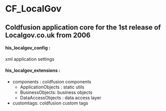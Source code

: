 # CF_LocalGov
## Coldfusion application core for the 1st release of Localgov.co.uk from 2006

####  his_localgov_config :
xml application settings
####  his_localgov_extensions :
  * components : coldfusion components
      -  ApplicationObjects : static utils
      -  BusinessObjects: business objects
      -  DataAccessObjects : data access layer
  * customtags:   coldfusion custom tags
